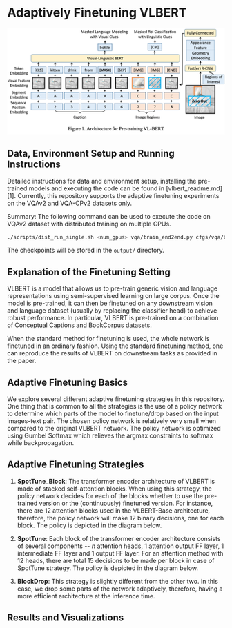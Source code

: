 # Adaptively Finetuning VLBERT

![VL-BERT Architecture](figs/pretrain.png)

## Data, Environment Setup and Running Instructions

Detailed instructions for data and environment setup, installing the pre-trained models and executing the code can be found in [vlbert\_readme.md][1]. Currently, this repository supports the adaptive finetuning experiments on the VQAv2 and VQA-CPv2 datasets only.

Summary: The following command can be used to execute the code on VQAv2 dataset with distributed training on multiple GPUs.

```sh
./scripts/dist_run_single.sh <num_gpus> vqa/train_end2end.py cfgs/vqa/base_4X16G_fp32.yaml output
```
The checkpoints will be stored in the ``output/`` directory.

## Explanation of the Finetuning Setting

VLBERT is a model that allows us to pre-train generic vision and language representations using semi-supervised learning on large corpus. Once the model is pre-trained, it can then be finetuned on any downstream vision and language dataset (usually by replacing the classifier head) to achieve robust performance. In particular, VLBERT is pre-trained on a combination of Conceptual Captions and BookCorpus datasets.

When the standard method for finetuning is used, the whole network is finetuned in an ordinary fashion. Using the standard finetuning method, one can reproduce the results of VLBERT on downstream tasks as provided in the paper.

## Adaptive Finetuning Basics

We explore several different adaptive finetuning strategies in this repository. One thing that is common to all the strategies is the use of a policy network to determine which parts of the model to finetune/drop based on the input images-text pair. The chosen policy network is relatively very small when compared to the original VLBERT network. The policy network is optimized using Gumbel Softmax which relieves the argmax constraints to softmax while backpropagation.

## Adaptive Finetuning Strategies

1. __SpotTune\_Block__: The transformer encoder architecture of VLBERT is made of stacked self-attention blocks. When using this strategy, the policy network decides for each of the blocks whether to use the pre-trained version or the (continuously) finetuned version. For instance, there are 12 attention blocks used in the VLBERT-Base architecture, therefore, the policy network will make 12 binary decisions, one for each block. The policy is depicted in the diagram below.

2. __SpotTune__: Each block of the transformer encoder architecture consists of several components -- _n_ attention heads, 1 attention output FF layer, 1 intermediate FF layer and 1 output FF layer. For an attention method with 12 heads, there are total 15 decisions to be made per block in case of SpotTune strategy. The policy is depicted in the diagram below.

3. __BlockDrop__: This strategy is slightly different from the other two. In this case, we drop some parts of the network adaptively, therefore, having a more efficient architecture at the inference time.

## Results and Visualizations
